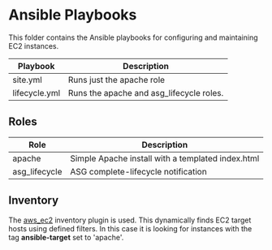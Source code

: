 # Ansible Playbooks

This folder contains the Ansible playbooks for configuring and maintaining EC2 instances.

| Playbook            | Description                                 |
|---------------------|---------------------------------------------|
| site.yml            | Runs just the apache role                   |
| lifecycle.yml       | Runs the apache and asg_lifecycle roles.    |

## Roles
| Role             | Description                                 |
|------------------|---------------------------------------------|
| apache           | Simple Apache install with a templated index.html |
| asg_lifecycle    | ASG complete-lifecycle notification               |

## Inventory
The [aws_ec2](https://docs.ansible.com/ansible/latest/collections/amazon/aws/aws_ec2_inventory.html) inventory plugin
is used. This dynamically finds EC2 target hosts using defined filters. In this case it is looking for instances with the tag **ansible-target** set to 'apache'.
